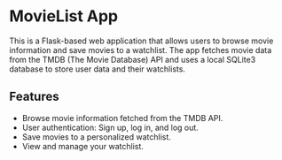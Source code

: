 # MovieList App

This is a Flask-based web application that allows users to browse movie information and save movies to a watchlist. The app fetches movie data from the TMDB (The Movie Database) API and uses a local SQLite3 database to store user data and their watchlists.

## Features

- Browse movie information fetched from the TMDB API.
- User authentication: Sign up, log in, and log out.
- Save movies to a personalized watchlist.
- View and manage your watchlist.
